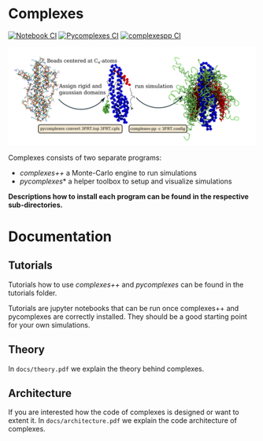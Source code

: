 # Complexes 

[![Notebook CI](https://github.com/bio-phys/complexespp/actions/workflows/notebook.yaml/badge.svg)](https://github.com/bio-phys/complexespp/actions/workflows/notebook.yaml)
[![Pycomplexes CI](https://github.com/bio-phys/complexespp/actions/workflows/pycomplexes-ci.yaml/badge.svg)](https://github.com/bio-phys/complexespp/actions/workflows/pycomplexes-ci.yaml)
[![complexespp CI](https://github.com/bio-phys/complexespp/actions/workflows/complexes-ci.yml/badge.svg)](https://github.com/bio-phys/complexespp/actions/workflows/complexes-ci.yml)

![TOC](toc.png)

Complexes consists of two separate programs: 

- *complexes++* a Monte-Carlo engine to run simulations
- *pycomplexes** a helper toolbox to setup and visualize simulations

**Descriptions how to install each program can be found in the respective sub-directories.**

# Documentation

## Tutorials
Tutorials how to use *complexes++* and
*pycomplexes* can be found in the tutorials folder.

Tutorials are jupyter notebooks that can be run once complexes++ and pycomplexes are correctly installed.
They should be a good starting point for your own simulations.

## Theory

In `docs/theory.pdf` we explain the theory behind complexes.

## Architecture

If you are interested how the code of complexes is designed or want to extent it.
In `docs/architecture.pdf` we explain the code architecture of complexes.
